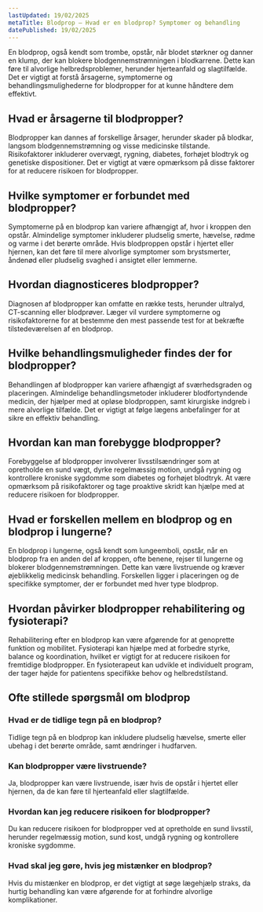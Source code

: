 ```yaml
---
lastUpdated: 19/02/2025
metaTitle: Blodprop – Hvad er en blodprop? Symptomer og behandling
datePublished: 19/02/2025
---
```


En blodprop, også kendt som trombe, opstår, når blodet størkner og danner en klump, der kan blokere blodgennemstrømningen i blodkarrene. Dette kan føre til alvorlige helbredsproblemer, herunder hjerteanfald og slagtilfælde. Det er vigtigt at forstå årsagerne, symptomerne og behandlingsmulighederne for blodpropper for at kunne håndtere dem effektivt.

## Hvad er årsagerne til blodpropper?

Blodpropper kan dannes af forskellige årsager, herunder skader på blodkar, langsom blodgennemstrømning og visse medicinske tilstande. Risikofaktorer inkluderer overvægt, rygning, diabetes, forhøjet blodtryk og genetiske dispositioner. Det er vigtigt at være opmærksom på disse faktorer for at reducere risikoen for blodpropper.

## Hvilke symptomer er forbundet med blodpropper?

Symptomerne på en blodprop kan variere afhængigt af, hvor i kroppen den opstår. Almindelige symptomer inkluderer pludselig smerte, hævelse, rødme og varme i det berørte område. Hvis blodproppen opstår i hjertet eller hjernen, kan det føre til mere alvorlige symptomer som brystsmerter, åndenød eller pludselig svaghed i ansigtet eller lemmerne.

## Hvordan diagnosticeres blodpropper?

Diagnosen af blodpropper kan omfatte en række tests, herunder ultralyd, CT-scanning eller blodprøver. Læger vil vurdere symptomerne og risikofaktorerne for at bestemme den mest passende test for at bekræfte tilstedeværelsen af en blodprop.

## Hvilke behandlingsmuligheder findes der for blodpropper?

Behandlingen af blodpropper kan variere afhængigt af sværhedsgraden og placeringen. Almindelige behandlingsmetoder inkluderer blodfortyndende medicin, der hjælper med at opløse blodproppen, samt kirurgiske indgreb i mere alvorlige tilfælde. Det er vigtigt at følge lægens anbefalinger for at sikre en effektiv behandling.

## Hvordan kan man forebygge blodpropper?

Forebyggelse af blodpropper involverer livsstilsændringer som at opretholde en sund vægt, dyrke regelmæssig motion, undgå rygning og kontrollere kroniske sygdomme som diabetes og forhøjet blodtryk. At være opmærksom på risikofaktorer og tage proaktive skridt kan hjælpe med at reducere risikoen for blodpropper.

## Hvad er forskellen mellem en blodprop og en blodprop i lungerne?

En blodprop i lungerne, også kendt som lungeemboli, opstår, når en blodprop fra en anden del af kroppen, ofte benene, rejser til lungerne og blokerer blodgennemstrømningen. Dette kan være livstruende og kræver øjeblikkelig medicinsk behandling. Forskellen ligger i placeringen og de specifikke symptomer, der er forbundet med hver type blodprop.

## Hvordan påvirker blodpropper rehabilitering og fysioterapi?

Rehabilitering efter en blodprop kan være afgørende for at genoprette funktion og mobilitet. Fysioterapi kan hjælpe med at forbedre styrke, balance og koordination, hvilket er vigtigt for at reducere risikoen for fremtidige blodpropper. En fysioterapeut kan udvikle et individuelt program, der tager højde for patientens specifikke behov og helbredstilstand.

## Ofte stillede spørgsmål om blodprop

### Hvad er de tidlige tegn på en blodprop?

Tidlige tegn på en blodprop kan inkludere pludselig hævelse, smerte eller ubehag i det berørte område, samt ændringer i hudfarven.

### Kan blodpropper være livstruende?

Ja, blodpropper kan være livstruende, især hvis de opstår i hjertet eller hjernen, da de kan føre til hjerteanfald eller slagtilfælde.

### Hvordan kan jeg reducere risikoen for blodpropper?

Du kan reducere risikoen for blodpropper ved at opretholde en sund livsstil, herunder regelmæssig motion, sund kost, undgå rygning og kontrollere kroniske sygdomme.

### Hvad skal jeg gøre, hvis jeg mistænker en blodprop?

Hvis du mistænker en blodprop, er det vigtigt at søge lægehjælp straks, da hurtig behandling kan være afgørende for at forhindre alvorlige komplikationer.
